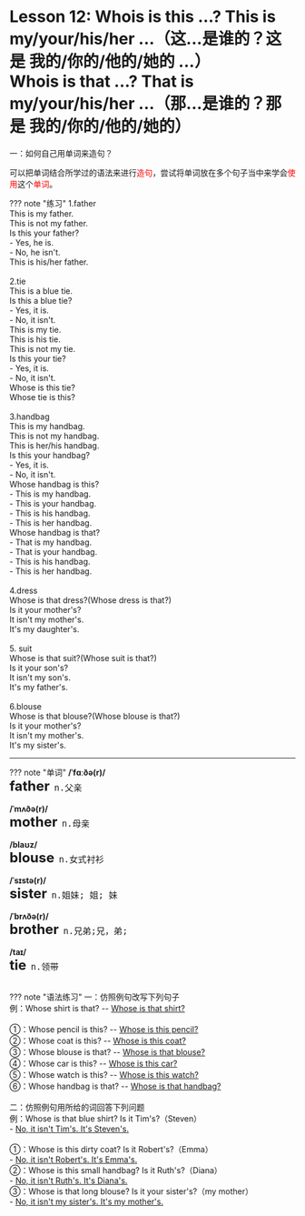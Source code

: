 # Lesson 12: Whois is this ...? This is my/your/his/her ...（这...是谁的？这是 我的/你的/他的/她的 ...）<br>Whois is that ...? That is my/your/his/her ...（那...是谁的？那是 我的/你的/他的/她的）


一：如何自己用单词来造句？

可以把单词结合所学过的语法来进行<font color=red>造句</font>，尝试将单词放在多个句子当中来学会<font color=red>使用</font>这个<font color=red>单词</font>。<br>


??? note "练习"
    1.father<br>
    This is my father.<br>
    This is not my father.<br>
    Is this your father?<br>
    - Yes, he is.<br>
    - No, he isn't.<br>
    This is his/her father.<br>
    <br>
    2.tie<br>
    This is a blue tie.<br>
    Is this a blue tie?<br>
    - Yes, it is.<br>
    - No, it isn't.<br>
    This is my tie.<br>
    This is his tie.<br>
    This is not my tie.<br>
    Is this your tie?<br>
    - Yes, it is.<br>
    - No, it isn't.<br>
    Whose is this tie?<br>
    Whose tie is this?<br>
    <br>
    3.handbag<br>
    This is my handbag.<br>
    This is not my handbag.<br>
    This is her/his handbag.<br>
    Is this your handbag?<br>
        - Yes, it is.<br>
        - No, it isn't.<br>
    Whose handbag is this?<br>
        - This is my handbag.<br>
        - This is your handbag.<br>
        - This is his handbag.<br>
        - This is her handbag.<br>
    Whose handbag is that?<br>
        - That is my handbag.<br>
        - That is your handbag.<br>
        - This is his handbag.<br>
        - This is her handbag.<br>
    <br>
    4.dress<br>
    Whose is that dress?(Whose dress is that?)<br>
    Is it your mother's?<br>
    It isn't my mother's.<br>
    It's my daughter's.<br>
    <br>
    5. suit<br>
    Whose is that suit?(Whose suit is that?)<br>
    Is it your son's?<br>
    It isn't my son's.<br>
    It's my father's.<br>
    <br>
    6.blouse<br>
    Whose is that blouse?(Whose blouse is that?)<br>
    Is it your mother's?<br>
    It isn't my mother's.<br>
    It's my sister's.<br>


---
??? note "单词"
    **/ˈfɑːðə(r)/**<br>
    <font size=5>**father**</font>&nbsp;&nbsp;<font size=4>`n.父亲`</font><br>
    <br>
    **/ˈmʌðə(r)/**<br>
    <font size=5>**mother**</font>&nbsp;&nbsp;<font size=4>`n.母亲`</font><br>
    <br>
    **/blaʊz/**<br>
    <font size=5>**blouse**</font>&nbsp;&nbsp;<font size=4>`n.女式衬衫`</font><br>
    <br>
    **/ˈsɪstə(r)/**<br>
    <font size=5>**sister**</font>&nbsp;&nbsp;<font size=4>`n.姐妹; 姐; 妹`</font><br>
    <br>
    **/ˈbrʌðə(r)/**<br>
    <font size=5>**brother**</font>&nbsp;&nbsp;<font size=4>`n.兄弟;兄，弟;`</font><br>
    <br>
    **/taɪ/**<br>
    <font size=5>**tie**</font>&nbsp;&nbsp;<font size=4>`n.领带`</font><br>
    <br>


??? note "语法练习"
    一：仿照例句改写下列句子<br>
    例：Whose shirt is that?  -- <u>Whose is that shirt?</u><br>
    <br>
    ①：Whose pencil is this?  -- <u>Whose is this pencil?</u><br>
    ②：Whose coat is this?  -- <u>Whose is this coat?</u><br>
    ③：Whose blouse is that?  -- <u>Whose is that blouse?</u><br>
    ④：Whose car is this?  -- <u>Whose is this car?</u><br>
    ⑤：Whose watch is this?  -- <u>Whose is this watch?</u><br>
    ⑥：Whose handbag is that?  -- <u>Whose is that handbag?</u><br>
    <br>
    二：仿照例句用所给的词回答下列问题<br>
    例：Whose is that blue shirt? Is it Tim's?（Steven）<br>
    - <u>No, it isn't Tim's. It's Steven's.</u><br>
    <br>
    ①：Whose is this dirty coat? Is it Robert's?（Emma）<br>
    - <u>No, it isn't Robert's. It's Emma's.</u><br>
    ②：Whose is this small handbag? Is it Ruth's?（Diana）<br>
    - <u>No, it isn't Ruth's. It's Diana's.</u><br>
    ③：Whose is that long blouse? Is it your sister's?（my mother）<br>
    - <u>No, it isn't my sister's. It's my mother's.</u><br>
    <br>

